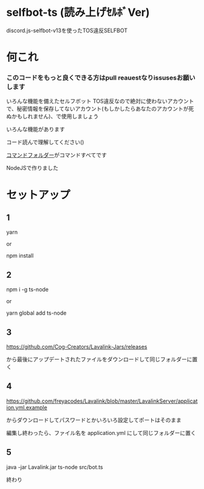 # selfbot-ts (読み上げｾﾙﾎﾞVer)
discord.js-selfbot-v13を使ったTOS違反SELFBOT

# 何これ

### このコードをもっと良くできる方はpull reauestなりissusesお願いします

いろんな機能を備えたセルフボット TOS違反なので絶対に使わないアカウントで、秘密情報を保存してないアカウント(もしかしたらあなたのアカウントが死ぬかもしれません)、で使用しましょう

いろんな機能があります

コード読んで理解してください()

[コマンドフォルダー](https://github.com/ezz-gg/discord-selfbot-ts/tree/tts/src/commands)がコマンドすべてです

NodeJSで作りました

# セットアップ

## 1

yarn

or

npm install

## 2

npm i -g ts-node
 
or
 
yarn global add ts-node
 
## 3

https://github.com/Cog-Creators/Lavalink-Jars/releases

から最後にアップデートされたファイルをダウンロードして同じフォルダーに置く

## 4

https://github.com/freyacodes/Lavalink/blob/master/LavalinkServer/application.yml.example

からダウンロードしてパスワードとかいろいろ設定してポートはそのまま

編集し終わったら、ファイル名を application.yml にして同じフォルダーに置く

## 5

java -jar Lavalink.jar
ts-node src/bot.ts

終わり
